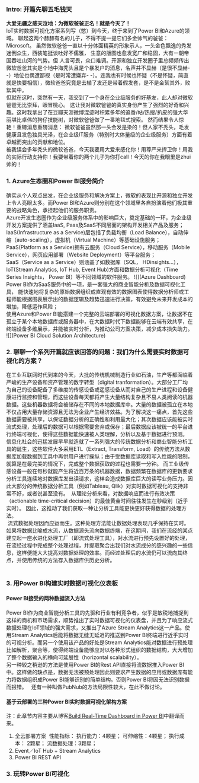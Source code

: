 ### Intro: 开篇先聊五毛钱天
**大爱无疆之感天泣地：为微软爸爸正名！就是今天了！**   
IoT实时数据可视化方案系列写（憋）到今天，终于来到了Power BI和Azure的领域。 聊起这两个赫赫有名的儿子，不得不提一提它们多金帅气的爸爸： Microsoft。 
虽然微软爸爸一直以十分体面精英的形象示人，一头金色飘逸的秀发迷倒众生，西装笔挺谈吐好不儒雅， 生意的版图也愈发宽广和稳固，大有一朝帝国吞吐山河的气势。但 人言可畏，众口难调。开源和独立开发圈子里总频频传出微软爸爸其实是个地中海秃头且是个暴发户的消息，名声并不显赫（是很不显赫- -）地位也偶遭鄙视（是时常遭嫌弃- -）。连我也有时候也怀疑（不是怀疑，简直就是快要相信），微软爸爸究竟是去植了发还是带着假发套，是不是金絮其外，败絮其中。  
但就在这时，突然有一天，我交到了一个身在企业级服务的好基友，此人却对微软爸爸无比崇拜，眼冒桃心。 这让我对微软爸爸的真实身份产生了强烈的好奇和兴趣。这时我拿出了在豆瓣天涯微博混迹时积累多年的追番/帖/热搜/扒皮的强大华丽堪比卓伟的狗仔技能树，对微软爸爸做了一番地毯式搜索。 然而结果令人惊艳！重磅消息重磅消息： 微软爸爸虽然那一头金发是染的！但人家不秃头，毛发健康且发色独具光泽，在企业级IT服务（特别时大体量级的企业级服务）方面有着卓越而突出的贡献和地位。  
被我误会多年秃头的微软爸爸，今天我要用大爱来感化你！用尊严来捍卫你！用我的实际行动支持你！我要带着你的两个儿子为你打call！今天的你在我眼里是zhui帅的！  
### 1. Azure生态圈和Power BI服务简介
确实从个人观点出发，在企业级服务和解决方案上，微软的表现比开源和独立开发上令人亮眼太多。而Power BI和Azure则分别在这个领域里各自扮演着他们极其重要的战略角色，承担起他们的服务职责。  
Azure开发生态圈作为企业级服务体系中的影响巨大，奠定基础的一环，为企业级开发方案提供了涵盖IaaS, Paas及SaaS不同层面的架构开发相关产品及服务；  
IaaS(Infrastructure as a Service)层包括了负载均衡（Load Balance），自动伸缩（auto-scaling），虚拟机（Virtual Machine）等基础设施服务；   
PaaS(Platform as a Service)拥有云服务（Cloud Service），移动服务（Mobile Service），网页应用部署（Website Deployment）等平台服务；  
SaaS（Service as a Service）则涵盖了如数据库（SQL， HDinsights...），IoT(Stream Analytics, IoT Hub, Event Hub)方面和数据分析可视化（Time Series Insights， Power BI）等不同领域的软件服务。
![](Azure Dashboard)
Power BI作为SaaS服务中的一项，是一套强大的商业智能分析及数据可视化工具， 能快速地将复杂的原始数据组织成直观有效的数据图表使得数据分析师或工程师能根据图表展示出的数据逻辑及趋势迅速进行决策，有效避免未来开发成本的增加，降低运作风险；  
使用Azure和Power BI能搭建一个完整的云端部署的可视化数据方案，让数据不在孤立于某个本地数据库或服务器中，在大数据时代下数据能够在云端有效共享，在终端设备多维展示，并能被实时分析，为推动公司方案决策，减少成本损失助力。
![](Power BI Cloud Solution Architecture)


### 2. 聊聊一个系列开篇就应该回答的问题：我们为什么需要实时数据可视化的方案？ 
在工业互联网时代到来的今天，大批的传统机械制造行业如石油，生产等都面临着严峻的生产设备和资产管理的数字转型（digital tranformation）。大部分工厂均为自己的设备配备了多维度的传感设备或遥感设备从而对自己的生产进程和设备健康进行监控和管理，而这些设备每天都将产生大量结构复杂且不易人类阅读的机器数据。这些机器数据将会被储存在不同的本地数据库中。大量的数据被孤立在本地不仅占用大量存储资源且无法为企业产生经济效益。为了解决这一痛点，首先这些数据需要被共享，以保证数据分析的正确性和利用最大化；其次数据应该能被实时流式处理，处理后的数据可以根据需要舍弃或保存；最后数据应该被统一的平台进行终端可视化，使得这些数据能快速被人类理解，分析以及基于数据进行预测。
信息化社会的迅猛发展早早就造就了一系列强大的传统数据分析和商业智能分析工具的诞生，这些软件大多采用ETL（Extract, Transform, Load）的传统方法从数据库加载数据到工具中再供用户进行操纵；由于受数据库读取和写入性能的限制，就算是在最完美的情况下，完成整个数据获取的过程也需要一分钟。 而工业级传感设备一般在每秒就能产生将近百万条的机器数据，数据频繁在数据库的更新要求分析工具连续地对数据库发出读请求，这样会造成数据库巨大的读写业务压力。因此大部分的传统数据分析工具（例如Tableau, Qlik）对实时数据可视化的支持非常不好，或者说甚至没有。 
从理论分析来看，对数据响应而进行有效决策（actionable time-critical decision）的最佳黄金时间往往发生在秒级别（近乎实时）。 因此，这推动了我们获取一种让分析工具能更快更好获得数据的处理方法。   
![]()
流式数据处理因而应运而生。这种处理方法能让数据处理表现几乎保持在实时。如果将数据比喻成水流，从数据源头流向数据终端，在这期间，我们在流经的某点建立起一座水进化处理工厂（即流式处理工具），对水流进行预先设置好的处理，在流经过程中完成整个处理过程，并提取聚合出我们对水流成分的感兴趣的一些信息，这样便能大大提高对数据处理的效率。而经过处理后的水流仍可以流向其终点，并使用传统的方法存入数据库供历史分析。  
![]()  
### 3. 用Power BI构建实时数据可视化仪表板 
#### Power BI接受的两种数据流入方法
Power BI作为商业智能分析工具的先驱和行业有利竞争者，似乎是敏锐地捕捉到这样的商机和市场需求，顺势推出了实时数据可视化的仪表盘，并且为了响应流式数据处理在IoT领域的强大需求，又推出了Azure Stream Analytics这一产品。使用Stream Analytics后能将数据无缝无延迟的推送到Power BI终端进行近乎实时的可视分析。而另一个使用该产品的好处是Stream Analytics能对数据进行预处理比如解析，聚合等，使得终端设备能够应对以各种形式组织的数据结构，大大增加了整个数据输入的横向可延展性（horizontal scalability）。  
另一种较之稍逊的方法是使用Power BI的Rest API直接将流数据推入Power BI中。这样做的缺点是，数据无法被预处理因此则要求产生数据的应用或数据库有能力将数据组织成Power BI能够识别的简单结构。否则Power BI将因无法识别数据而报错。  
还有一种叫做PubNub的方法局限性较大，在此不做讨论。
#### 基于云部署的三种Power BI实时数据可视化架构方案
注：此章节内容主要从博客[Build Real-Time Dashboard in Power BI](https://www.agilebi.com.au/blog/build-real-time-dashboard-power-bi)中翻译而来。  
1. 全云部署方案
![]()
性能指标： 
执行能力：4颗星；
可伸缩性：4颗星；
执行成本： 2颗星；
流数据处理：3颗星；
2. Event／IoT Hub + Stream Analytics
3. Power BI REST API 
### 3. 玩转Power BI可视化

